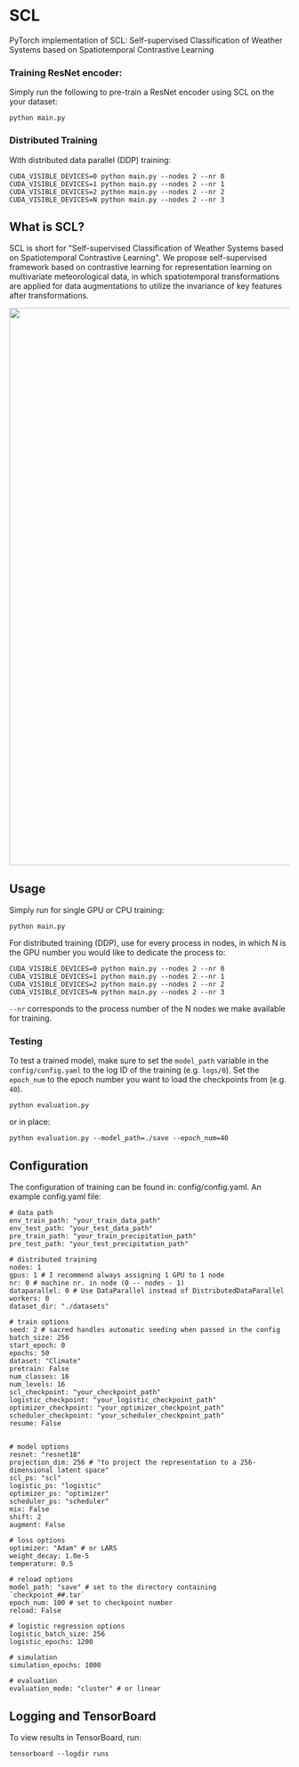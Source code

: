 # SCL
PyTorch implementation of SCL: Self-supervised Classification of Weather Systems based on Spatiotemporal Contrastive Learning

### Training ResNet encoder:
Simply run the following to pre-train a ResNet encoder using SCL on the your dataset:
```
python main.py 
```

### Distributed Training
With distributed data parallel (DDP) training:
```
CUDA_VISIBLE_DEVICES=0 python main.py --nodes 2 --nr 0
CUDA_VISIBLE_DEVICES=1 python main.py --nodes 2 --nr 1
CUDA_VISIBLE_DEVICES=2 python main.py --nodes 2 --nr 2
CUDA_VISIBLE_DEVICES=N python main.py --nodes 2 --nr 3
```

## What is SCL?
SCL is short for "Self-supervised Classification of Weather Systems based on Spatiotemporal Contrastive Learning". We propose self-supervised framework based on contrastive learning for representation learning on multivariate meteorological data, in which spatiotemporal transformations are applied for data augmentations to utilize the invariance of key features after transformations.

<p align="center">
  <img src="./pic/framework.png" width="1000"/>
</p>


## Usage
Simply run for single GPU or CPU training:
```
python main.py
```

For distributed training (DDP), use for every process in nodes, in which N is the GPU number you would like to dedicate the process to:
```
CUDA_VISIBLE_DEVICES=0 python main.py --nodes 2 --nr 0
CUDA_VISIBLE_DEVICES=1 python main.py --nodes 2 --nr 1
CUDA_VISIBLE_DEVICES=2 python main.py --nodes 2 --nr 2
CUDA_VISIBLE_DEVICES=N python main.py --nodes 2 --nr 3
```

`--nr` corresponds to the process number of the N nodes we make available for training.

### Testing
To test a trained model, make sure to set the `model_path` variable in the `config/config.yaml` to the log ID of the training (e.g. `logs/0`).
Set the `epoch_num` to the epoch number you want to load the checkpoints from (e.g. `40`).

```
python evaluation.py
```

or in place:
```
python evaluation.py --model_path=./save --epoch_num=40
```


## Configuration
The configuration of training can be found in: config/config.yaml. An example config.yaml file:
```
# data path
env_train_path: "your_train_data_path"
env_test_path: "your_test_data_path"
pre_train_path: "your_train_precipitation_path"
pre_test_path: "your_test_precipitation_path"

# distributed training
nodes: 1
gpus: 1 # I recommend always assigning 1 GPU to 1 node
nr: 0 # machine nr. in node (0 -- nodes - 1)
dataparallel: 0 # Use DataParallel instead of DistributedDataParallel
workers: 0
dataset_dir: "./datasets"

# train options
seed: 2 # sacred handles automatic seeding when passed in the config
batch_size: 256
start_epoch: 0
epochs: 50
dataset: "Climate"
pretrain: False
num_classes: 16
num_levels: 16
scl_checkpoint: "your_checkpoint_path"
logistic_checkpoint: "your_logistic_checkpoint_path"
optimizer_checkpoint: "your_optimizer_checkpoint_path"
scheduler_checkpoint: "your_scheduler_checkpoint_path"
resume: False


# model options
resnet: "resnet18"
projection_dim: 256 # "to project the representation to a 256-dimensional latent space"
scl_ps: "scl"
logistic_ps: "logistic"
optimizer_ps: "optimizer"
scheduler_ps: "scheduler"
mix: False
shift: 2
augment: False 

# loss options
optimizer: "Adam" # or LARS 
weight_decay: 1.0e-5 
temperature: 0.5

# reload options
model_path: "save" # set to the directory containing `checkpoint_##.tar`
epoch_num: 100 # set to checkpoint number
reload: False

# logistic regression options
logistic_batch_size: 256
logistic_epochs: 1200

# simulation
simulation_epochs: 1000

# evaluation
evaluation_mode: "cluster" # or linear
```

## Logging and TensorBoard
To view results in TensorBoard, run:
```
tensorboard --logdir runs
```
